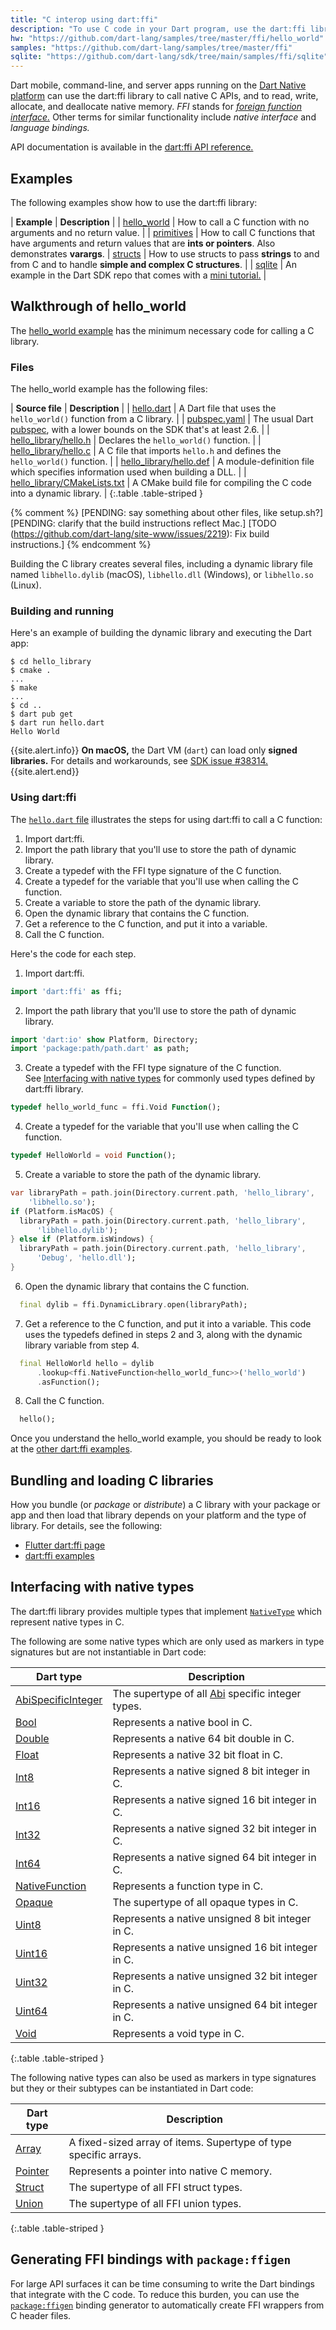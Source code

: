 ```yaml
---
title: "C interop using dart:ffi"
description: "To use C code in your Dart program, use the dart:ffi library."
hw: "https://github.com/dart-lang/samples/tree/master/ffi/hello_world"
samples: "https://github.com/dart-lang/samples/tree/master/ffi"
sqlite: "https://github.com/dart-lang/sdk/tree/main/samples/ffi/sqlite"
---
```


Dart mobile, command-line, and server apps running on the [Dart Native
platform](/overview#platform) can use the dart:ffi library to call native C APIs,
and to read, write, allocate, and deallocate native memory.
_FFI_ stands for [_foreign function interface._][FFI]
Other terms for similar functionality include _native interface_
and _language bindings._

API documentation is available in the
[dart:ffi API reference.]({{site.dart_api}}/dart-ffi/dart-ffi-library.html)

## Examples

The following examples show how to use the dart:ffi library:

| **Example** | **Description** |
| [hello_world][] | How to call a C function with no arguments and no return value. |
| [primitives][] | How to call C functions that have arguments and return values that are **ints or pointers**. Also demonstrates **varargs**.
| [structs][] | How to use structs to pass **strings** to and from C and to handle **simple and complex C structures**. |
| [sqlite][] | An example in the Dart SDK repo that comes with a [mini tutorial.][] |


## Walkthrough of hello_world

The [hello_world example][hello_world] has the minimum necessary code for
calling a C library.

### Files

The hello_world example has the following files:

| **Source file** | **Description** |
| [hello.dart]({{page.hw}}/hello.dart) | A Dart file that uses the `hello_world()` function from a C library. |
| [pubspec.yaml]({{page.hw}}/pubspec.yaml) | The usual Dart [pubspec](/tools/pub/pubspec), with a lower bounds on the SDK that's at least 2.6. |
| [hello_library/hello.h]({{page.hw}}/hello_library/hello.h) | Declares the `hello_world()` function. |
| [hello_library/hello.c]({{page.hw}}/hello_library/hello.c) | A C file that imports `hello.h` and defines the `hello_world()` function. |
| [hello_library/hello.def]({{page.hw}}/hello_library/hello.def) | A module-definition file which specifies information used when building a DLL. |
| [hello_library/CMakeLists.txt]({{page.hw}}/hello_library/CMakeLists.txt) | A CMake build file for compiling the C code into a dynamic library. |
{:.table .table-striped }

{% comment %}
[PENDING: say something about other files, like setup.sh?]
[PENDING: clarify that the build instructions reflect Mac.]
[TODO (https://github.com/dart-lang/site-www/issues/2219): Fix build instructions.]
{% endcomment %}

Building the C library creates several files,
including a dynamic library file named
`libhello.dylib` (macOS), `libhello.dll` (Windows), or
`libhello.so` (Linux).


### Building and running

Here's an example of building the dynamic library and executing the Dart app:

```terminal
$ cd hello_library
$ cmake .
...
$ make
...
$ cd ..
$ dart pub get
$ dart run hello.dart
Hello World
```

{{site.alert.info}}
  **On macOS,** the Dart VM (`dart`) can load only **signed libraries.**
  For details and workarounds,
  see [SDK issue #38314.][38314]
{{site.alert.end}}

[38314]: https://github.com/dart-lang/sdk/issues/38314
  

### Using dart:ffi

The [`hello.dart` file]({{page.hw}}/hello.dart)
illustrates the steps for using dart:ffi to call a C function:

1. Import dart:ffi.
2. Import the path library that you'll use to store the path of dynamic library.
3. Create a typedef with the FFI type signature of the C function.
4. Create a typedef for the variable that you'll use when calling the C function.
5. Create a variable to store the path of the dynamic library.
6. Open the dynamic library that contains the C function.
7. Get a reference to the C function, and put it into a variable.
8. Call the C function.

Here's the code for each step.

1. Import dart:ffi.
```dart
import 'dart:ffi' as ffi;
```

2. Import the path library that you'll use to store the path of dynamic library.
```dart
import 'dart:io' show Platform, Directory;
import 'package:path/path.dart' as path;
```

3. Create a typedef with the FFI type signature of the C function. <br>
   See [Interfacing with native types](#interfacing-with-native-types)
   for commonly used types defined by dart:ffi library.
```dart
typedef hello_world_func = ffi.Void Function();
```

4. Create a typedef for the variable that you'll use when calling
   the C function.
```dart
typedef HelloWorld = void Function();
```

5. Create a variable to store the path of the dynamic library.
```dart
var libraryPath = path.join(Directory.current.path, 'hello_library',
    'libhello.so');
if (Platform.isMacOS) { 
  libraryPath = path.join(Directory.current.path, 'hello_library', 
      'libhello.dylib');
} else if (Platform.isWindows) { 
  libraryPath = path.join(Directory.current.path, 'hello_library', 
      'Debug', 'hello.dll');
} 
```

6. Open the dynamic library that contains the C function.
```dart
  final dylib = ffi.DynamicLibrary.open(libraryPath);
```

7. Get a reference to the C function, and put it into a variable.
   This code uses the typedefs defined in steps 2 and 3, along with
   the dynamic library variable from step 4.
```dart
  final HelloWorld hello = dylib
      .lookup<ffi.NativeFunction<hello_world_func>>('hello_world')
      .asFunction();
```

8. Call the C function.
```dart
  hello();
```

Once you understand the hello_world example, you should be ready to look at the
[other dart:ffi examples](#examples).


## Bundling and loading C libraries

How you bundle (or _package_ or _distribute_)
a C library with your package or app and then load that library
depends on your platform and the type of library.
For details, see the following:

* [Flutter dart:ffi page][binding]
* [dart:ffi examples]({{page.samples}})

## Interfacing with native types

The dart:ffi library provides multiple types
that implement [`NativeType`][]
which represent native types in C.

The following are some native types which are only
used as markers in type signatures
but are not instantiable in Dart code:

| **Dart type**                                                                         | **Description**                                                  |
|---------------------------------------------------------------------------------------|------------------------------------------------------------------|
| [AbiSpecificInteger]({{site.dart_api}}/stable/dart-ffi/AbiSpecificInteger-class.html) | The supertype of all [Abi][] specific integer types.             |
| [Bool]({{site.dart_api}}/stable/dart-ffi/Bool-class.html)                             | Represents a native bool in C.                                   |
| [Double]({{site.dart_api}}/stable/dart-ffi/Double-class.html)                         | Represents a native 64 bit double in C.                          |
| [Float]({{site.dart_api}}/stable/dart-ffi/Float-class.html)                           | Represents a native 32 bit float in C.                           |
| [Int8]({{site.dart_api}}/stable/dart-ffi/Int8-class.html)                             | Represents a native signed 8 bit integer in C.                   |
| [Int16]({{site.dart_api}}/stable/dart-ffi/Int16-class.html)                           | Represents a native signed 16 bit integer in C.                  |
| [Int32]({{site.dart_api}}/stable/dart-ffi/Int32-class.html)                           | Represents a native signed 32 bit integer in C.                  |
| [Int64]({{site.dart_api}}/stable/dart-ffi/Int64-class.html)                           | Represents a native signed 64 bit integer in C.                  |
| [NativeFunction]({{site.dart_api}}/stable/dart-ffi/NativeFunction-class.html)         | Represents a function type in C.                                 |
| [Opaque]({{site.dart_api}}/stable/dart-ffi/Opaque-class.html)                         | The supertype of all opaque types in C.                          |
| [Uint8]({{site.dart_api}}/stable/dart-ffi/Uint8-class.html)                           | Represents a native unsigned 8 bit integer in C.                 |
| [Uint16]({{site.dart_api}}/stable/dart-ffi/Uint16-class.html)                         | Represents a native unsigned 16 bit integer in C.                |
| [Uint32]({{site.dart_api}}/stable/dart-ffi/Uint32-class.html)                         | Represents a native unsigned 32 bit integer in C.                |
| [Uint64]({{site.dart_api}}/stable/dart-ffi/Uint64-class.html)                         | Represents a native unsigned 64 bit integer in C.                |
| [Void]({{site.dart_api}}/stable/dart-ffi/Void-class.html)                             | Represents a void type in C.                                     |
{:.table .table-striped }

The following native types can also be used as markers in type signatures
but they or their subtypes can be instantiated in Dart code:

| **Dart type**                                                   | **Description**                                                  |
|-----------------------------------------------------------------|------------------------------------------------------------------|
| [Array]({{site.dart_api}}/stable/dart-ffi/Array-class.html)     | A fixed-sized array of items. Supertype of type specific arrays. |
| [Pointer]({{site.dart_api}}/stable/dart-ffi/Pointer-class.html) | Represents a pointer into native C memory.                       |
| [Struct]({{site.dart_api}}/stable/dart-ffi/Struct-class.html)   | The supertype of all FFI struct types.                           |
| [Union]({{site.dart_api}}/stable/dart-ffi/Union-class.html)     | The supertype of all FFI union types.                            |
{:.table .table-striped }


## Generating FFI bindings with `package:ffigen`

For large API surfaces it can be time consuming to write the Dart bindings
that integrate with the C code. To reduce this burden, you can use the
[`package:ffigen`][ffigen]
binding generator to automatically create FFI wrappers from C header files.


[Abi]: {{site.dart_api}}/stable/dart-ffi/Abi-class.html
[binding]: https://flutter.dev/docs/development/platform-integration/c-interop
[FFI]: https://en.wikipedia.org/wiki/Foreign_function_interface
[ffi issue]: https://github.com/dart-lang/sdk/issues/34452
[hello_world]: {{page.hw}}
[primitives]: {{page.samples}}/primitives
[structs]: {{page.samples}}/structs
[sqlite]: {{page.sqlite}}
[mini tutorial.]: {{page.sqlite}}/docs/sqlite-tutorial.md
[`NativeType`]: {{site.dart_api}}/stable/dart-ffi/NativeType-class.html
[ffigen]: {{site.pub-pkg}}/ffigen
